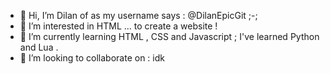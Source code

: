- 👋 Hi, I’m Dilan of as my username says : @DilanEpicGit ;-;
- 👀 I’m interested in HTML ... to create a website !
- 🌱 I’m currently learning HTML , CSS and Javascript ; I've learned Python and Lua .
- 💞️ I’m looking to collaborate on : idk

<!---
DilanEpicGit/DilanEpicGit is a ✨ special ✨ repository because its `README.md` (this file) appears on your GitHub profile.
You can click the Preview link to take a look at your changes.
--->
